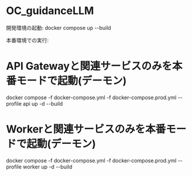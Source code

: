 # OC_guidanceLLM
開発環境の起動:
docker compose up --build

本番環境での実行:
# API Gatewayと関連サービスのみを本番モードで起動(デーモン)
docker compose -f docker-compose.yml -f docker-compose.prod.yml --profile api up -d --build

# Workerと関連サービスのみを本番モードで起動(デーモン)
docker compose -f docker-compose.yml -f docker-compose.prod.yml --profile worker up -d --build